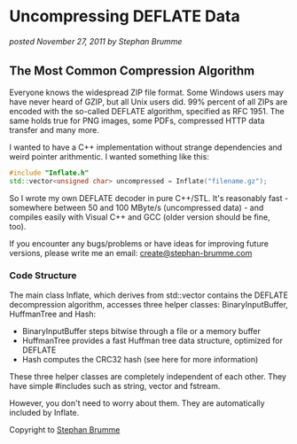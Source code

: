 # Uncompressing DEFLATE Data
###### posted November 27, 2011 by Stephan Brumme

## The Most Common Compression Algorithm

Everyone knows the widespread ZIP file format. Some Windows users may have never
heard of GZIP, but all Unix users did. 99% percent of all ZIPs are encoded with 
the so-called DEFLATE algorithm, specified as RFC 1951. The same holds true for 
PNG images, some PDFs, compressed HTTP data transfer and many more.

I wanted to have a C++ implementation without strange dependencies and weird
pointer arithmentic. I wanted something like this:

```cpp
#include "Inflate.h"
std::vector<unsigned char> uncompressed = Inflate("filename.gz");
```

So I wrote my own DEFLATE decoder in pure C++/STL. It's reasonably fast - 
somewhere between 50 and 100 MByte/s (uncompressed data) - and compiles easily 
with Visual C++ and GCC (older version should be fine, too).

If you encounter any bugs/problems or have ideas for improving future versions,
please write me an email: create@stephan-brumme.com

### Code Structure

The main class Inflate, which derives from std::vector<unsigned char> contains
the DEFLATE decompression algorithm, accesses three helper classes: 
BinaryInputBuffer, HuffmanTree and Hash:

- BinaryInputBuffer steps bitwise through a file or a memory buffer
- HuffmanTree provides a fast Huffman tree data structure, optimized for DEFLATE
- Hash computes the CRC32 hash (see here for more information)

These three helper classes are completely independent of each other. They have 
simple #includes such as string, vector and fstream.

However, you don't need to worry about them. They are automatically included by
Inflate.

Copyright to [Stephan Brumme](https://create.stephan-brumme.com/deflate-decoder/)
